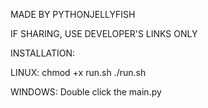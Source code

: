 MADE BY PYTHONJELLYFISH

IF SHARING, USE DEVELOPER'S LINKS ONLY

INSTALLATION:

LINUX:
  chmod +x run.sh
  ./run.sh
  
WINDOWS:
  Double click the main.py

